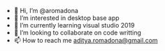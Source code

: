 - 👋 Hi, I’m @aromadona
- 👀 I’m interested in desktop base app
- 🌱 I’m currently learning visual studio 2019
- 💞️ I’m looking to collaborate on code writting
- 📫 How to reach me aditya.romadona@gmail.com

<!---
aromadona/aromadona is a ✨ special ✨ repository because its `README.md` (this file) appears on your GitHub profile.
You can click the Preview link to take a look at your changes.
--->
